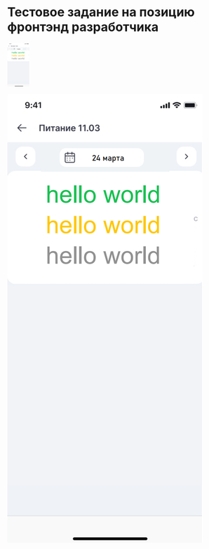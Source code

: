 # Тестовое задание на позицию фронтэнд разработчика

<img height="100px" width="50px" src="/src/imgs/page.png">

![Страница](/src/imgs/page.png)